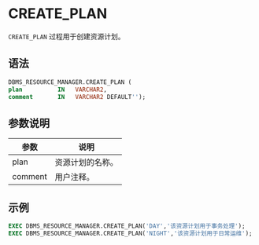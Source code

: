 CREATE_PLAN 
================================

`CREATE_PLAN` 过程用于创建资源计划。

语法 
-----------------------

```sql
DBMS_RESOURCE_MANAGER.CREATE_PLAN (
plan          IN   VARCHAR2, 
comment       IN   VARCHAR2 DEFAULT'');
```



参数说明 
-------------------------



|   参数    |    说明    |
|---------|----------|
| plan    | 资源计划的名称。 |
| comment | 用户注释。    |



示例 
-----------------------

```sql
EXEC DBMS_RESOURCE_MANAGER.CREATE_PLAN('DAY','该资源计划用于事务处理');
EXEC DBMS_RESOURCE_MANAGER.CREATE_PLAN('NIGHT','该资源计划用于日常运维');
```


